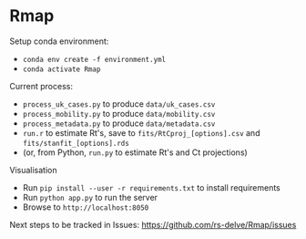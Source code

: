 # Rmap

Setup conda environment:
* `conda env create -f environment.yml`
* `conda activate Rmap`

Current process:
* `process_uk_cases.py` to produce `data/uk_cases.csv`
* `process_mobility.py` to produce `data/mobility.csv`
* `process_metadata.py` to produce `data/metadata.csv`
* `run.r` to estimate Rt's, save to `fits/RtCproj_[options].csv` and `fits/stanfit_[options].rds`
* (or, from Python, `run.py` to estimate Rt's and Ct projections)

Visualisation
* Run `pip install --user -r requirements.txt` to install requirements
* Run `python app.py` to run the server
* Browse to `http://localhost:8050`

Next steps to be tracked in Issues: https://github.com/rs-delve/Rmap/issues
